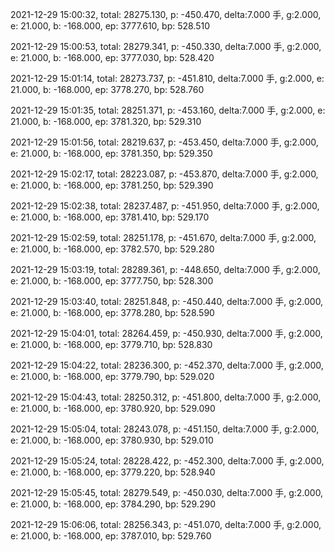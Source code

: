 2021-12-29 15:00:32, total: 28275.130, p: -450.470, delta:7.000 手, g:2.000, e: 21.000, b: -168.000, ep: 3777.610, bp: 528.510

2021-12-29 15:00:53, total: 28279.341, p: -450.330, delta:7.000 手, g:2.000, e: 21.000, b: -168.000, ep: 3777.030, bp: 528.420

2021-12-29 15:01:14, total: 28273.737, p: -451.810, delta:7.000 手, g:2.000, e: 21.000, b: -168.000, ep: 3778.270, bp: 528.760

2021-12-29 15:01:35, total: 28251.371, p: -453.160, delta:7.000 手, g:2.000, e: 21.000, b: -168.000, ep: 3781.320, bp: 529.310

2021-12-29 15:01:56, total: 28219.637, p: -453.450, delta:7.000 手, g:2.000, e: 21.000, b: -168.000, ep: 3781.350, bp: 529.350

2021-12-29 15:02:17, total: 28223.087, p: -453.870, delta:7.000 手, g:2.000, e: 21.000, b: -168.000, ep: 3781.250, bp: 529.390

2021-12-29 15:02:38, total: 28237.487, p: -451.950, delta:7.000 手, g:2.000, e: 21.000, b: -168.000, ep: 3781.410, bp: 529.170

2021-12-29 15:02:59, total: 28251.178, p: -451.670, delta:7.000 手, g:2.000, e: 21.000, b: -168.000, ep: 3782.570, bp: 529.280

2021-12-29 15:03:19, total: 28289.361, p: -448.650, delta:7.000 手, g:2.000, e: 21.000, b: -168.000, ep: 3777.750, bp: 528.300

2021-12-29 15:03:40, total: 28251.848, p: -450.440, delta:7.000 手, g:2.000, e: 21.000, b: -168.000, ep: 3778.280, bp: 528.590

2021-12-29 15:04:01, total: 28264.459, p: -450.930, delta:7.000 手, g:2.000, e: 21.000, b: -168.000, ep: 3779.710, bp: 528.830

2021-12-29 15:04:22, total: 28236.300, p: -452.370, delta:7.000 手, g:2.000, e: 21.000, b: -168.000, ep: 3779.790, bp: 529.020

2021-12-29 15:04:43, total: 28250.312, p: -451.800, delta:7.000 手, g:2.000, e: 21.000, b: -168.000, ep: 3780.920, bp: 529.090

2021-12-29 15:05:04, total: 28243.078, p: -451.150, delta:7.000 手, g:2.000, e: 21.000, b: -168.000, ep: 3780.930, bp: 529.010

2021-12-29 15:05:24, total: 28228.422, p: -452.300, delta:7.000 手, g:2.000, e: 21.000, b: -168.000, ep: 3779.220, bp: 528.940

2021-12-29 15:05:45, total: 28279.549, p: -450.030, delta:7.000 手, g:2.000, e: 21.000, b: -168.000, ep: 3784.290, bp: 529.290

2021-12-29 15:06:06, total: 28256.343, p: -451.070, delta:7.000 手, g:2.000, e: 21.000, b: -168.000, ep: 3787.010, bp: 529.760